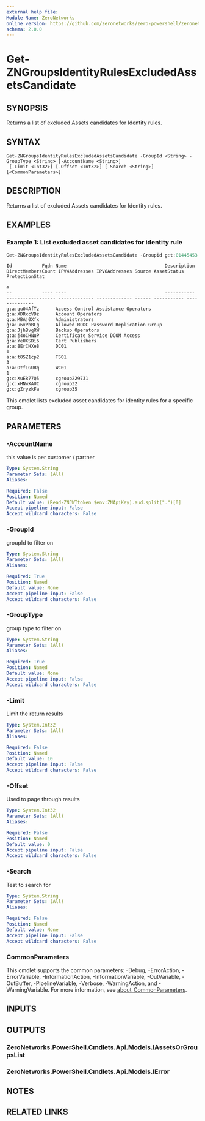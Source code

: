 ```yaml
---
external help file:
Module Name: ZeroNetworks
online version: https://github.com/zeronetworks/zero-powershell/zeronetworks/get-zngroupsidentityrulesexcludedassetscandidate
schema: 2.0.0
---
```


# Get-ZNGroupsIdentityRulesExcludedAssetsCandidate

## SYNOPSIS
Returns a list of excluded Assets candidates for Identity rules.

## SYNTAX

```
Get-ZNGroupsIdentityRulesExcludedAssetsCandidate -GroupId <String> -GroupType <String> [-AccountName <String>]
 [-Limit <Int32>] [-Offset <Int32>] [-Search <String>] [<CommonParameters>]
```

## DESCRIPTION
Returns a list of excluded Assets candidates for Identity rules.

## EXAMPLES

### Example 1: List excluded asset candidates for identity rule
```powershell
Get-ZNGroupsIdentityRulesExcludedAssetsCandidate -Groupid g:t:01445453 -GroupType tag
```

```output
Id           Fqdn Name                                    Description DirectMembersCount IPV4Addresses IPV6Addresses Source AssetStatus ProtectionStat
                                                                                                                                        e
--           ---- ----                                    ----------- ------------------ ------------- ------------- ------ ----------- --------------
g:a:qu04AfTz      Access Control Assistance Operators                                                                                   
g:a:XDRxcVDz      Account Operators                                                                                                     
g:a:MBAj0Xfx      Administrators                                                                                                        
g:a:u6xPbBLg      Allowed RODC Password Replication Group                                                                               
g:a:JjhBvgRW      Backup Operators                                                                                                      
g:a:j4oCHNuP      Certificate Service DCOM Access                                                                                       
g:a:YeUXSDi6      Cert Publishers                                                                                                       
a:a:8ErCHXe8      DC01                                                                                                                  1
a:a:t8SZ1cp2      TS01                                                                                                                  3
a:a:OtfLGUBq      WC01                                                                                                                  1
g:c:XuE877Q5      cgroup229731                                                                                                          
g:c:xHNwXAUC      cgroup32                                                                                                              
g:c:gZryzkFa      cgroup35  
```

This cmdlet lists excluded asset candidates for identity rules for a specific group.

## PARAMETERS

### -AccountName
this value is per customer / partner

```yaml
Type: System.String
Parameter Sets: (All)
Aliases:

Required: False
Position: Named
Default value: (Read-ZNJWTtoken $env:ZNApiKey).aud.split(".")[0]
Accept pipeline input: False
Accept wildcard characters: False
```

### -GroupId
groupId to filter on

```yaml
Type: System.String
Parameter Sets: (All)
Aliases:

Required: True
Position: Named
Default value: None
Accept pipeline input: False
Accept wildcard characters: False
```

### -GroupType
group type to filter on

```yaml
Type: System.String
Parameter Sets: (All)
Aliases:

Required: True
Position: Named
Default value: None
Accept pipeline input: False
Accept wildcard characters: False
```

### -Limit
Limit the return results

```yaml
Type: System.Int32
Parameter Sets: (All)
Aliases:

Required: False
Position: Named
Default value: 10
Accept pipeline input: False
Accept wildcard characters: False
```

### -Offset
Used to page through results

```yaml
Type: System.Int32
Parameter Sets: (All)
Aliases:

Required: False
Position: Named
Default value: 0
Accept pipeline input: False
Accept wildcard characters: False
```

### -Search
Test to search for

```yaml
Type: System.String
Parameter Sets: (All)
Aliases:

Required: False
Position: Named
Default value: None
Accept pipeline input: False
Accept wildcard characters: False
```

### CommonParameters
This cmdlet supports the common parameters: -Debug, -ErrorAction, -ErrorVariable, -InformationAction, -InformationVariable, -OutVariable, -OutBuffer, -PipelineVariable, -Verbose, -WarningAction, and -WarningVariable. For more information, see [about_CommonParameters](http://go.microsoft.com/fwlink/?LinkID=113216).

## INPUTS

## OUTPUTS

### ZeroNetworks.PowerShell.Cmdlets.Api.Models.IAssetsOrGroupsList

### ZeroNetworks.PowerShell.Cmdlets.Api.Models.IError

## NOTES

## RELATED LINKS


